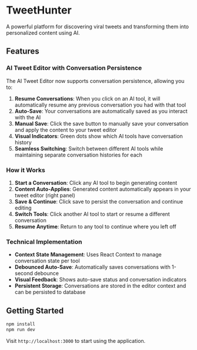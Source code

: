 # TweetHunter

A powerful platform for discovering viral tweets and transforming them into personalized content using AI.

## Features

### AI Tweet Editor with Conversation Persistence

The AI Tweet Editor now supports conversation persistence, allowing you to:

1. **Resume Conversations**: When you click on an AI tool, it will automatically resume any previous conversation you had with that tool
2. **Auto-Save**: Your conversations are automatically saved as you interact with the AI
3. **Manual Save**: Click the save button to manually save your conversation and apply the content to your tweet editor
4. **Visual Indicators**: Green dots show which AI tools have conversation history
5. **Seamless Switching**: Switch between different AI tools while maintaining separate conversation histories for each

### How it Works

1. **Start a Conversation**: Click any AI tool to begin generating content
2. **Content Auto-Applies**: Generated content automatically appears in your tweet editor (right panel)
3. **Save & Continue**: Click save to persist the conversation and continue editing
4. **Switch Tools**: Click another AI tool to start or resume a different conversation
5. **Resume Anytime**: Return to any tool to continue where you left off

### Technical Implementation

- **Context State Management**: Uses React Context to manage conversation state per tool
- **Debounced Auto-Save**: Automatically saves conversations with 1-second debounce
- **Visual Feedback**: Shows auto-save status and conversation indicators
- **Persistent Storage**: Conversations are stored in the editor context and can be persisted to database

## Getting Started

```bash
npm install
npm run dev
```

Visit `http://localhost:3000` to start using the application.
